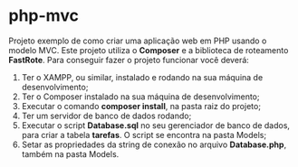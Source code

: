 # php-mvc

Projeto exemplo de como criar uma aplicação web em PHP usando o modelo MVC.
Este projeto utiliza o **Composer** e a biblioteca de roteamento **FastRote**.
Para conseguir fazer o projeto funcionar você deverá:
1) Ter o XAMPP, ou similar, instalado e rodando na sua máquina de desenvolvimento;
2) Ter o Composer instalado na sua máquina de desenvolvimento;
3) Executar o comando **composer install**, na pasta raiz do projeto;
4) Ter um servidor de banco de dados rodando;
5) Executar o script **Database.sql** no seu gerenciador de banco de dados, para criar a tabela **tarefas**. O script se encontra na pasta Models;
6) Setar as propriedades da string de conexão no arquivo **Database.php**, também na pasta Models.
